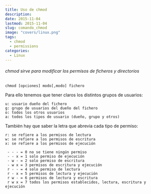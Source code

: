 ```yaml
---
title: Uso de chmod
description: 
date: 2015-11-04
lastmod: 2015-11-04
slug: comando_chmod
image: "covers/linux.png"
tags:
  - chmod
  - permissions
categories:
  - Linux
---
```



###### chmod sirve para modificar los permisos de ficheros y directorios

`chmod [opciones] modo[,modo] fichero`

Para ello tenemos que tener claros los distintos grupos de usuarios:
```
u: usuario dueño del fichero
g: grupo de usuarios del dueño del fichero
o: todos los otros usuarios
a: todos los tipos de usuario (dueño, grupo y otros)
```


También hay que saber la letra que abrevia cada tipo de permiso:
```
r: se refiere a los permisos de lectura
w: se refiere a los permisos de escritura
x: se refiere a los permisos de ejecución
```



```
 - - - = 0 no se tiene ningún permiso
 - - x = 1 solo permiso de ejecución
 - w - = 2 solo permiso de escritura
 - w x = 3 permisos de escritura y ejecución
 r - - = 4 solo permiso de lectura
 r - x = 5 permisos de lectura y ejecución
 r w - = 6 permisos de lectura y escritura
 r w x = 7 todos los permisos establecidos, lectura, escritura y ejecución
```
